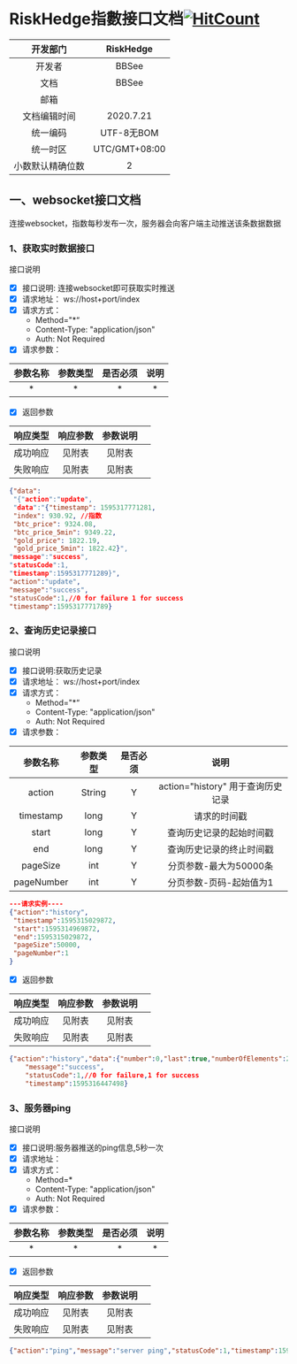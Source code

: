 

# RiskHedge指數接口文档[![HitCount](http://hits.dwyl.io/{BBSee}/{Risk_Hedge}.svg)](http://hits.dwyl.io/{BBSee}/{star_reading})

|     开发部门     |       RiskHedge       |
| :--------------: | :------------------------: |
|      开发者      |           BBSee           |
|       文档       |           BBSee           |
|       邮箱       |  |
|   文档编辑时间   |         2020.7.21         |
|      统一编码           |         UTF-8无BOM         |
|     统一时区     |       UTC/GMT+08:00        |
| 小数默认精确位数 |             2             |



## 一、websocket接口文档

连接websocket，指数每秒发布一次，服务器会向客户端主动推送该条数据数据

### 1、获取实时数据接口

接口说明

- [x] 接口说明: 连接websocket即可获取实时推送
- [x] 请求地址： ws://host+port/index
- [x] 请求方式：
  - Method="*“
  - Content-Type: "application/json"
  - Auth: Not Required
- [x] 请求参数：

| 参数名称 | 参数类型 | 是否必须 | 说明 |
| :------: | :------: | :------: | :--: |
|    *     |    *     |    *     |  *   |



- [x] 返回参数

| 响应类型 | 响应参数 | 参数说明 |      |
| :------: | :------: | :------: | ---- |
| 成功响应 |  见附表  |  见附表  |      |
| 失败响应 |  见附表  |  见附表  |      |

```json
{"data":
 "{"action":"update",
 "data":"{"timestamp": 1595317771281, 
 "index": 930.92, //指数
 "btc_price": 9324.08, 
 "btc_price_5min": 9349.22,
 "gold_price": 1822.19, 
 "gold_price_5min": 1822.42}",
"message":"success",
"statusCode":1,
"timestamp":1595317771289}",
"action":"update",
"message":"success",
"statusCode":1,//0 for failure 1 for success
"timestamp":1595317771789}
```





### 2、查询历史记录接口

接口说明

- [x] 接口说明:获取历史记录
- [x] 请求地址： ws://host+port/index
- [x] 请求方式：
  - Method="*“
  - Content-Type: "application/json"
  - Auth: Not Required
- [x] 请求参数：

|  参数名称  | 参数类型 | 是否必须 |               说明                |
| :--------: | :------: | :------: | :-------------------------------: |
|   action   |  String  |    Y     | action="history" 用于查询历史记录 |
| timestamp  |   long   |    Y     |           请求的时间戳            |
|   start    |   long   |    Y     |     查询历史记录的起始时间戳      |
|    end     |   long   |    Y     |     查询历史记录的终止时间戳      |
|  pageSize  |   int    |    Y     |      分页参数-最大为50000条       |
| pageNumber |   int    |    Y     |      分页参数-页码-起始值为1      |

```json
---请求实例----
{"action":"history",
 "timestamp":1595315029872,
 "start":1595314969872,
 "end":1595315029872,
 "pageSize":50000,
 "pageNumber":1
}
```



- [x] 返回参数

| 响应类型 | 响应参数 | 参数说明 |      |
| :------: | :------: | :------: | ---- |
| 成功响应 |  见附表  |  见附表  |      |
| 失败响应 |  见附表  |  见附表  |      |

```json
{"action":"history","data":{"number":0,"last":true,"numberOfElements":28122,"size":50000,"totalPages":1,"pageable":{"paged":true,"pageNumber":0,"offset":0,"pageSize":50000,"unpaged":false,"sort":{"unsorted":true,"sorted":false}},"sort":{"unsorted":true,"sorted":false},"content":[{"goldPrice_5min":1520.0,"btcPrice_5min":7114.0,"goldPrice":1521.0,"index":1000.6,"btcPrice":7114.0,"id":1563671,"timestamp":1577891040000},{"goldPrice_5min":1589.0,"btcPrice_5min":9248.0,"goldPrice":1589.0,"index":1153.12,"btcPrice":9248.0,"id":1591792,"timestamp":1580479140000}],"first":true,"totalElements":28122},
    "message":"success",
    "statusCode":1,//0 for failure,1 for success
    "timestamp":1595316447498}
```





### 3、服务器ping

接口说明

- [x] 接口说明:服务器推送的ping信息,5秒一次
- [x] 请求地址：
- [x] 请求方式：
  - Method=*
  - Content-Type: "application/json"
  - Auth: Not Required
- [x] 请求参数：

| 参数名称 | 参数类型 | 是否必须 | 说明 |
| :------: | :------: | :------: | :--: |
|    *     |    *     |    *     |  *   |

- [x] 返回参数

| 响应类型 | 响应参数 | 参数说明 |      |
| :------: | :------: | :------: | ---- |
| 成功响应 |  见附表  |  见附表  |      |
| 失败响应 |  见附表  |  见附表  |      |

```json
{"action":"ping","message":"server ping","statusCode":1,"timestamp":1595317973198}
```

